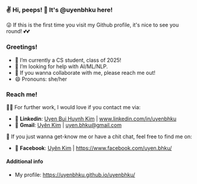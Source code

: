 ### ✌️ Hi, peeps! 👋 It's @uyenbhku here!
😜 If this is the first time you visit my Github profile, it's nice to see you round! 💕💕

### Greetings!
- 🔭 I’m currently a CS student, class of 2025!
- 🤔 I’m looking for help with AI/ML/NLP. 
- 💬 If you wanna collaborate with me, please reach me out! 
- 😄 Pronouns: she/her 


### Reach me!
👩‍💻 For further work, I would love if you contact me via:
- 📘 **Linkedin**: <a href="www.linkedin.com/in/uyenbhku">Uyen Bui Huynh Kim</a> | www.linkedin.com/in/uyenbhku
- 📧 **Gmail**: <a href="mailto:uyen.bhku@gmail.com">Uyên Kim</a> | uyen.bhku@gmail.com

💬 If you just wanna get-know me or have a chit chat, feel free to find me on:
- 🌱 **Facebook**: <a href="https://www.facebook.com/uyen.bhku/">Uyên Kim</a> | https://www.facebook.com/uyen.bhku/

#### Additional info
- My profile: https://uyenbhku.github.io/uyenbhku/

<!--
**uyenbhku/uyenbhku** is a ✨ _special_ ✨ repository because its `README.md` (this file) appears on your GitHub profile.
-->

